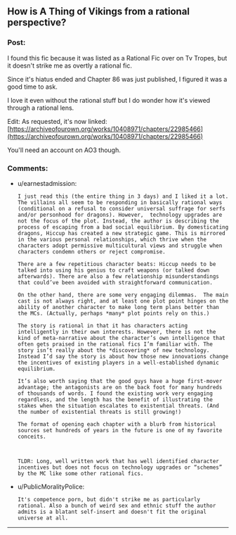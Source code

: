 ## How is A Thing of Vikings from a rational perspective?

### Post:

I found this fic because it was listed as a Rational Fic over on Tv Tropes, but it doesn't strike me as overtly a rational fic.

Since it's hiatus ended and Chapter 86 was just published, I figured it was a good time to ask.

I love it even without the rational stuff but I do wonder how it's viewed through a rational lens.

Edit: As requested, it's now linked:  [https://archiveofourown.org/works/10408971/chapters/22985466](https://archiveofourown.org/works/10408971/chapters/22985466) 

You'll need an account on AO3 though.

### Comments:

- u/earnestadmission:
  ```
  I just read this (the entire thing in 3 days) and I liked it a lot. The villains all seem to be responding in basically rational ways (conditional on a refusal to consider universal suffrage for serfs and/or personhood for dragons). However,  technology upgrades are not the focus of the plot. Instead, the author is describing the process of escaping from a bad social equilibrium. By domesticating dragons, Hiccup has created a new strategic game. This is mirrored in the various personal relationships, which thrive when the characters adopt permissive multicultural views and struggle when characters condemn others or reject compromise.

  There are a few repetitious character beats: Hiccup needs to be talked into using his genius to craft weapons (or talked down afterwards). There are also a few relationship misunderstandings that could’ve been avoided with straightforward communication. 

  On the other hand, there are some very engaging dilemmas.  The main cast is not always right, and at least one plot point hinges on the ability of another character to make long term plans better than the MCs. (Actually, perhaps *many* plot points rely on this.)

  The story is rational in that it has characters acting intelligently in their own interests. However, there is not the kind of meta-narrative about the character’s own intelligence that often gets praised in the rational fics I’m familiar with. The story isn’t really about the *discovering* of new technology. Instead I’d say the story is about how those new innovations change the incentives of existing players in a well-established dynamic equilibrium. 

  It’s also worth saying that the good guys have a huge first-mover advantage; the antagonists are on the back foot for many hundreds of thousands of words. I found the existing work very engaging regardless, and the length has the benefit of illustrating the stakes when the situation escalates to existential threats. (And the number of existential threats is still growing!) 

  The format of opening each chapter with a blurb from historical sources set hundreds of years in the future is one of my favorite conceits. 



  TLDR: Long, well written work that has well identified character incentives but does not focus on technology upgrades or “schemes” by the MC like some other rational fics.
  ```

- u/PublicMoralityPolice:
  ```
  It's competence porn, but didn't strike me as particularly rational. Also a bunch of weird sex and ethnic stuff the author admits is a blatant self-insert and doesn't fit the original universe at all.
  ```

---

